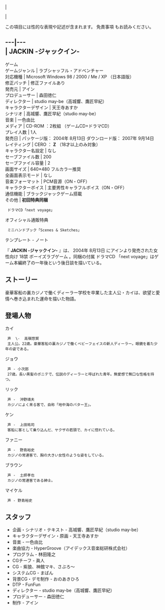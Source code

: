 |

|

この項目には性的な表現や記述が含まれます。  免責事項  もお読みください。  
  
---|---  
|  JACKIN -ジャックイン-  
---  
ゲーム  
ゲームジャンル  |  ラブシャッフル・アドベンチャー   
対応機種  |  Microsoft Windows  98  /  2000  /  Me  /  XP  （日本語版）   
修正パッチ  |  修正ファイルあり   
発売元  |  アイン   
プロデューサー  |  森田徳仁   
ディレクター  |  studio may-be（高城響、鷹匠早紀）   
キャラクターデザイン  |  天王寺あすか   
シナリオ  |  高城響、鷹匠早紀（studio may-be）   
音楽  |  一色由比   
メディア  |  CD-ROM  ：2枚組  （ゲームCD+ドラマCD）   
プレイ人数  |  1人   
発売日  |  パッケージ版：  2004年  8月13日  ダウンロード版：  2007年  9月14日   
レイティング  |  CERO  ：  **Z** （18才以上のみ対象）   
キャラクター名設定  |  なし   
セーブファイル数  |  200   
セーブファイル容量  |  2   
画面サイズ  |  640×480 フルカラー推奨   
全画面表示モード  |  なし   
音楽フォーマット  |  PCM音源（ON・OFF）   
キャラクターボイス  |  主要男性キャラフルボイス（ON・OFF）   
通信機能  |  ブラックジャックゲーム搭載   
その他  |  **初回特典同梱**

     ドラマCD「next voyage」 
オフィシャル通販特典

     ミニハンドブック「Scenes & Sketches」   
テンプレート  \-  ノート  
  
『 **JACKIN -ジャックイン-** 』は、  2004年  8月13日  にアインより発売された女性向け  18禁  ボーイズラブゲーム
。同梱の付属  ドラマCD  「next voyage」はゲーム本編終了の一年後という後日談を描いている。

##  ストーリー  

豪華客船の裏カジノで働くディーラー学校を卒業した主人公・カイは、欲望と愛情へ巻き込まれた運命を描いた物語。

##  登場人物  

カイ

     声  \-  高嶺悠賀 
     主人公。22歳。豪華客船の裏カジノで働くベビーフェイスの新人ディーラー。眼鏡を着た少年の姿である。 
ジョウ

     声 - 小次郎 
     27歳。長い黒髪のポニテで、伝説のディーラーと呼ばれた青年。無愛想で無口な性格を持つ。 
リック

     声 -  沖野靖夫 
     カジノによく来る客で、自称「地中海のバター王」。 
ケン

     声 -  上田祐司 
     客船に客として乗り込んだ、ヤクザの若頭で、カイに惚れている。 
ファニー

     声 -  野島裕史 
     カジノの常連客で、胸の大きい女性のような姿をしている。 
ブラウン

     声 -  土師孝也 
     カジノの常連客である紳士。 
マイケル

     声 - 野島裕史 

##  スタッフ  

  * 企画・シナリオ・テキスト - 高城響、鷹匠早紀（studio may-be） 
  * キャラクターデザイン・原画 - 天王寺あすか 
  * 音楽 -  一色由比 
  * 楽曲協力 - HyperGroove（アイデックス音楽総研株式会社） 
  * プログラム - 林田隆之 
  * CGチーフ - 眞人 
  * CG - 紫狼、神館マキ、さぶろ～ 
  * システムCG - まばん 
  * 背景CG・デモ制作 - おのあきひろ 
  * DTP - FunFun 
  * ディレクター - studio may-be（高城響、鷹匠早紀） 
  * プロデューサー - 森田徳仁 
  * 制作 - アイン 

